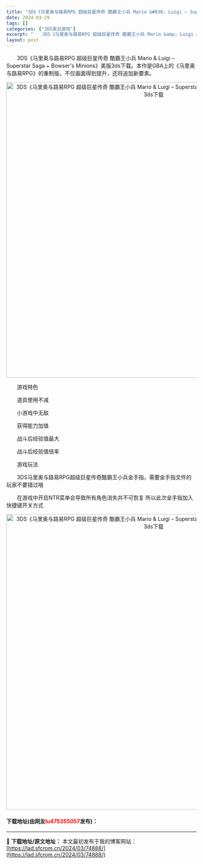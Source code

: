 ```yaml
---
title: "3DS《马里奥与路易RPG 超级巨星传奇 酷霸王小兵 Mario &#038; Luigi – Superstar Saga + Bowser&#039;s Minions》美版3ds下载"
date: 2024-03-29
tags: []
categories: ["3DS英日游戏"]
excerpt: "　　3DS《马里奥与路易RPG 超级巨星传奇 酷霸王小兵 Mario &amp; Luigi &ndash; Superstar Saga + Bowser&#039;s Minions》美版3ds下载。本作是GBA上的《马里奥与路易RPG》的重制版，不仅画面得到提升，还将追加新要素。 　　游戏特色 &hellip;"
layout: post
---
```


 <p>　　3DS《马里奥与路易RPG 超级巨星传奇 酷霸王小兵 Mario &amp; Luigi &ndash; Superstar Saga + Bowser&#39;s Minions》美版3ds下载。本作是GBA上的《马里奥与路易RPG》的重制版，不仅画面得到提升，还将追加新要素。</p> <p align="center"><img align="" border="0" src="https://lad.sfcrom.cn/wp-content/uploads/2024/03/20240329_660631ebf2e7c.png" width="780" alt="3DS《马里奥与路易RPG 超级巨星传奇 酷霸王小兵 Mario &amp; Luigi – Superstar Saga + Bowser&amp;#039;s Minions》美版3ds下载" /></p> <p>　　游戏特色</p> <p>　　道具使用不减</p> <p>　　小游戏中无敌</p> <p>　　获得能力加值</p> <p>　　战斗后经验值最大</p> <p>　　战斗后经验值倍率</p> <p>　　游戏玩法</p> <p>　　3DS马里奥与路易RPG超级巨星传奇酷霸王小兵金手指，需要金手指文件的玩家不要错过哦</p> <p>　　在游戏中开启NTR菜单会导致所有角色消失并不可恢复 所以此次金手指加入快捷键开关方式</p> <p align="center"><img align="" border="0" src="https://lad.sfcrom.cn/wp-content/uploads/2024/03/20240329_660631ed6314c.png" width="780" alt="3DS《马里奥与路易RPG 超级巨星传奇 酷霸王小兵 Mario &amp; Luigi – Superstar Saga + Bowser&amp;#039;s Minions》美版3ds下载" /></p> <p><h4>下载地址(由网友<font color="red">lu475355057</font>发布)：</h4></p> 

---
📖 **下载地址/原文地址：** 本文最初发布于我的博客网站：[https://lad.sfcrom.cn/2024/03/74888/](https://lad.sfcrom.cn/2024/03/74888/)
